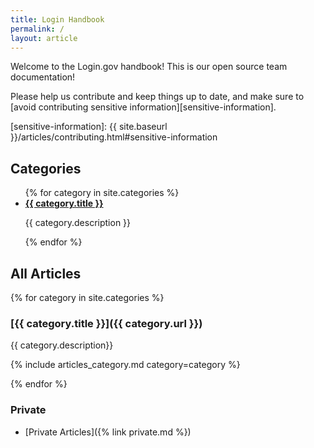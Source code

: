 ```yaml
---
title: Login Handbook
permalink: /
layout: article
---
```


Welcome to the Login.gov handbook! This is our open source team documentation!

Please help us contribute and keep things up to date, and make sure
to [avoid contributing sensitive information][sensitive-information].

[sensitive-information]: {{ site.baseurl }}/articles/contributing.html#sensitive-information

## Categories

<ul class="usa-card-group">
  {% for category in site.categories %}
    <li class="usa-card tablet:grid-col-4">
      <div class="usa-card__container">
        <div class="usa-card__header">
          <strong class="usa-card__heading">
            <a href="{{ category.url }}">{{ category.title }}</a>
          </strong>
        </div>
        <div class="usa-card__body">
          <p>{{ category.description }}</p>
        </div>
      </div>
    </li>
  {% endfor %}
</ul>

## All Articles

{% for category in site.categories %}

### [{{ category.title }}]({{ category.url }})

{{ category.description}}

{% include articles_category.md category=category %}

{% endfor %}

### Private

- [Private Articles]({% link private.md %})
